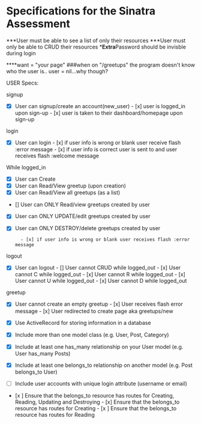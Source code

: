 # Specifications for the Sinatra Assessment
***User must be able to see a list of only their resources
***User must only be able to CRUD their resources
***Extra**Password should be invisble during login

****want = "your page" 
###when on "/greetups" the program doesn't know who the user is.. user = nil...why though? 


USER
Specs:

signup
- [x] User can signup/create an account(new_user)
        - [x] user is logged_in upon sign-up 
        - [x] user is taken to their dashboard/homepage upon sign-up


login
- [x] User can login
        - [x] if user info is wrong or blank user receive flash :error message 
        - [x] if user info is correct user is sent to and  user receives flash :welcome message 

While logged_in
- [x] User can Create
- [x] User can Read/View greetup (upon creation)
- [x] User can Read/View all greetups (as a list)
- [] User can ONLY Read/view greetups created by user
- [x] User can ONLY UPDATE/edit greetups created by user
- [x] User can ONLY DESTROY/delete greetups created by user

        - [x] if user info is wrong or blank user receives flash :error message 

logout
- [x] User can logout
        - [] User cannot CRUD while logged_out
        - [x] User cannot C while logged_out
        - [x] User cannot R while logged_out
        - [x] User cannot U while logged_out
        - [x] User cannot D while logged_out


greetup
- [x] User cannot create an empty greetup
        - [x] User receives flash error message 
        - [x] User redirected to create page aka greetups/new 









- [x]  Use ActiveRecord for storing information in a database
- [x]  Include more than one model class (e.g. User, Post, Category)
- [x]  Include at least one has_many relationship on your User model (e.g. User has_many Posts)
- [x]  Include at least one belongs_to relationship on another model (e.g. Post belongs_to User)
- [ ] Include user accounts with unique login attribute (username or email)
- [x ] Ensure that the belongs_to resource has routes for Creating, Reading, Updating and Destroying
        - [x]  Ensure that the belongs_to resource has routes for Creating
        - [x ] Ensure that the belongs_to resource has routes for Reading
     